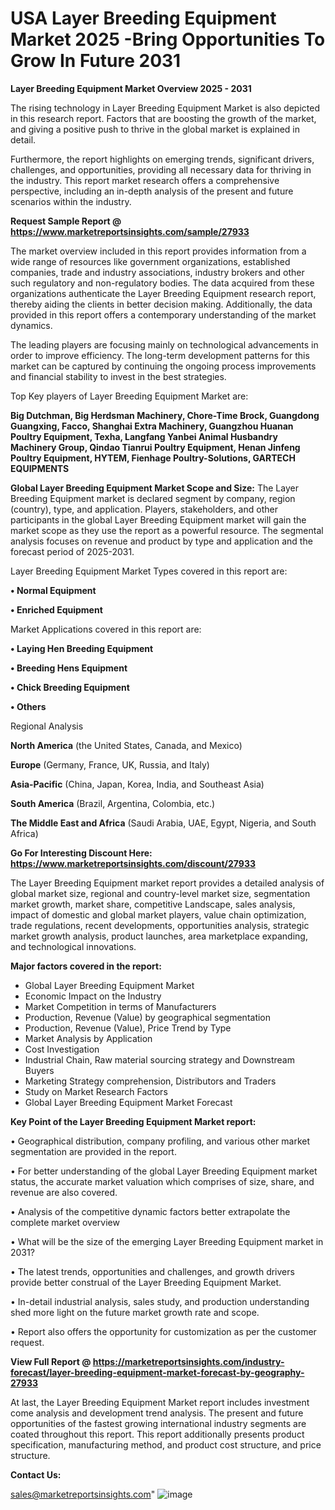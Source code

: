 # USA Layer Breeding Equipment Market 2025 -Bring Opportunities To Grow In Future 2031

<Strong> Layer Breeding Equipment Market Overview 2025 - 2031</strong>

The rising technology in Layer Breeding Equipment Market is also depicted in this research report. Factors that are boosting the growth of the market, and giving a positive push to thrive in the global market is explained in detail.

Furthermore, the report highlights on emerging trends, significant drivers, challenges, and opportunities, providing all necessary data for thriving in the industry. This report market research offers a comprehensive perspective, including an in-depth analysis of the present and future scenarios within the industry.

<strong>Request Sample Report @ <a href=https://www.marketreportsinsights.com/sample/27933>https://www.marketreportsinsights.com/sample/27933</a></strong>

The market overview included in this report provides information from a wide range of resources like government organizations, established companies, trade and industry associations, industry brokers and other such regulatory and non-regulatory bodies. The data acquired from these organizations authenticate the Layer Breeding Equipment research report, thereby aiding the clients in better decision making. Additionally, the data provided in this report offers a contemporary understanding of the market dynamics.

The leading players are focusing mainly on technological advancements in order to improve efficiency. The long-term development patterns for this market can be captured by continuing the ongoing process improvements and financial stability to invest in the best strategies.

Top Key players of Layer Breeding Equipment Market are:

<strong>Big Dutchman, Big Herdsman Machinery, Chore-Time Brock, Guangdong Guangxing, Facco, Shanghai Extra Machinery, Guangzhou Huanan Poultry Equipment, Texha, Langfang Yanbei Animal Husbandry Machinery Group, Qindao Tianrui Poultry Equipment, Henan Jinfeng Poultry Equipment, HYTEM, Fienhage Poultry-Solutions, GARTECH EQUIPMENTS</strong>

<strong><b>Global Layer Breeding Equipment Market Scope and Size:</b></strong>
The Layer Breeding Equipment market is declared segment by company, region (country), type, and application. Players, stakeholders, and other participants in the global Layer Breeding Equipment market will gain the market scope as they use the report as a powerful resource. The segmental analysis focuses on revenue and product by type and application and the forecast period of 2025-2031.

Layer Breeding Equipment Market Types covered in this report are:

<strong>• Normal Equipment

• Enriched Equipment</strong>

Market Applications covered in this report are:

<strong>• Laying Hen Breeding Equipment

• Breeding Hens Equipment

• Chick Breeding Equipment

• Others</strong> 

Regional Analysis

<strong>North America</strong> (the United States, Canada, and Mexico)

<strong>Europe</strong> (Germany, France, UK, Russia, and Italy)

<strong>Asia-Pacific</strong> (China, Japan, Korea, India, and Southeast Asia)

<strong>South America</strong> (Brazil, Argentina, Colombia, etc.)

<strong>The Middle East and Africa</strong> (Saudi Arabia, UAE, Egypt, Nigeria, and South Africa)

<strong>Go For Interesting Discount Here: <a href=https://www.marketreportsinsights.com/discount/27933>https://www.marketreportsinsights.com/discount/27933</a></strong>

The Layer Breeding Equipment market report provides a detailed analysis of global market size, regional and country-level market size, segmentation market growth, market share, competitive Landscape, sales analysis, impact of domestic and global market players, value chain optimization, trade regulations, recent developments, opportunities analysis, strategic market growth analysis, product launches, area marketplace expanding, and technological innovations.

<strong><b>Major factors covered in the report:</b></strong>
<ul>
  <li>Global Layer Breeding Equipment Market </li>
  <li>Economic Impact on the Industry</li>
  <li>Market Competition in terms of Manufacturers</li>
  <li>Production, Revenue (Value) by geographical segmentation</li>
  <li>Production, Revenue (Value), Price Trend by Type</li>
  <li>Market Analysis by Application</li>
  <li>Cost Investigation</li>
  <li>Industrial Chain, Raw material sourcing strategy and Downstream Buyers</li>
  <li>Marketing Strategy comprehension, Distributors and Traders</li>
  <li>Study on Market Research Factors</li>
  <li>Global Layer Breeding Equipment Market Forecast</li>
</ul>

<strong><b>Key Point of the Layer Breeding Equipment Market report:</b></strong>

• Geographical distribution, company profiling, and various other market segmentation are provided in the report.

• For better understanding of the global Layer Breeding Equipment market status, the accurate market valuation which comprises of size, share, and revenue are also covered.

• Analysis of the competitive dynamic factors better extrapolate the complete market overview

• What will be the size of the emerging Layer Breeding Equipment market in 2031?

• The latest trends, opportunities and challenges, and growth drivers provide better construal of the Layer Breeding Equipment Market.

• In-detail industrial analysis, sales study, and production understanding shed more light on the future market growth rate and scope.

• Report also offers the opportunity for customization as per the customer request.

<strong><b>View Full Report @ <a href=https://marketreportsinsights.com/industry-forecast/layer-breeding-equipment-market-forecast-by-geography-27933>https://marketreportsinsights.com/industry-forecast/layer-breeding-equipment-market-forecast-by-geography-27933</a></b></strong>


At last, the Layer Breeding Equipment Market report includes investment come analysis and development trend analysis. The present and future opportunities of the fastest growing international industry segments are coated throughout this report. This report additionally presents product specification, manufacturing method, and product cost structure, and price structure.

<strong>Contact Us:</strong>

sales@marketreportsinsights.com"
![image](https://github.com/user-attachments/assets/970e414b-c6f1-4145-84e1-f79ab088964e)
